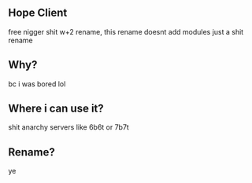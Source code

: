 
## Hope Client
free nigger shit w+2 rename, this rename doesnt add modules just a shit rename

## Why?
bc i was bored lol

## Where i can use it?
shit anarchy servers like 6b6t or 7b7t

## Rename?
ye
